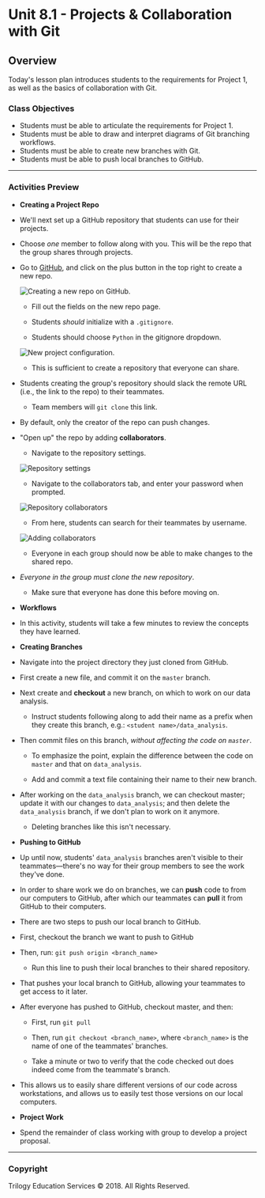 # Unit 8.1 - Projects & Collaboration with Git

## Overview

Today's lesson plan introduces students to the requirements for Project 1, as well as the basics of collaboration with Git.

### Class Objectives

* Students must be able to articulate the requirements for Project 1.
* Students must be able to draw and interpret diagrams of Git branching workflows.
* Students must be able to create new branches with Git.
* Students must be able to push local branches to GitHub.

- - -

### Activities Preview

* **Creating a Project Repo**

* We'll next set up a GitHub repository that students can use for their projects.

* Choose _one_ member to follow along with you. This will be the repo that the group shares through projects.

* Go to [GitHub](https://github.com/), and click on the plus button in the top right to create a new repo.

  ![Creating a new repo on GitHub.](Images/03-add-repo.png)

  * Fill out the fields on the new repo page.

  * Students _should_ initialize with a `.gitignore`.

  * Students should choose `Python` in the gitignore dropdown.

  ![New project configuration.](Images/03-new-project.png)

  * This is sufficient to create a repository that everyone can share.

* Students creating the group's repository should slack the remote URL (i.e., the link to the repo) to their teammates.

  * Team members will `git clone` this link.

* By default, only the creator of the repo can push changes.

* "Open up" the repo by adding **collaborators**.

  * Navigate to the repository settings.

  ![Repository settings](Images/03-settings.png)

  * Navigate to the collaborators tab, and enter your password when prompted.

  ![Repository collaborators](Images/03-collaborators.png)

  * From here, students can search for their teammates by username.

  ![Adding collaborators](Images/03-add-collaborator.png)

  * Everyone in each group should now be able to make changes to the shared repo.

* _Everyone in the group must clone the new repository_.

  * Make sure that everyone has done this before moving on.
  
* **Workflows**

* In this activity, students will take a few minutes to review the concepts they have learned.

* **Creating Branches**

* Navigate into the project directory they just cloned from GitHub.

* First create a new file, and commit it on the `master` branch.

* Next create and **checkout** a new branch, on which to work on our data analysis.

  * Instruct students following along to add their name as a prefix when they create this branch, e.g.: `<student name>/data_analysis`.

* Then commit files on this branch, _without affecting the code on `master`_.

  * To emphasize the point, explain the difference between the code on `master` and that on `data_analysis`.

  * Add and commit a text file containing their name to their new branch.

* After working on the `data_analysis` branch, we can checkout master; update it with our changes to `data_analysis`; and then delete the `data_analysis` branch, if we don't plan to work on it anymore.

  * Deleting branches like this isn't necessary.

* **Pushing to GitHub**

* Up until now, students' `data_analysis` branches aren't visible to their teammates—there's no way for their group members to see the work they've done.

* In order to share work we do on branches, we can **push** code to from our computers to GitHub, after which our teammates can **pull** it from GitHub to their computers.

* There are two steps to push our local branch to GitHub.

* First, checkout the branch we want to push to GitHub

* Then, run: `git push origin <branch_name>`

  * Run this line to push their local branches to their shared repository.

* That pushes your local branch to GitHub, allowing your teammates to get access to it later.

* After everyone has pushed to GitHub, checkout master, and then:

  * First, run `git pull`

  * Then, run `git checkout <branch_name>`, where `<branch_name>` is the name of one of the teammates' branches.

  * Take a minute or two to verify that the code checked out does indeed come from the teammate's branch.

* This allows us to easily share different versions of our code across workstations, and allows us to easily test those versions on our local computers.

* **Project Work**

* Spend the remainder of class working with group to develop a project proposal.

- - -

### Copyright

Trilogy Education Services © 2018. All Rights Reserved.